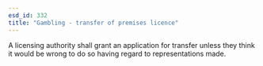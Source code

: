 ```yaml
---
esd_id: 332
title: "Gambling - transfer of premises licence"
---
```


A licensing authority shall grant an application for transfer unless they think it would be wrong to do so having regard to representations made.

